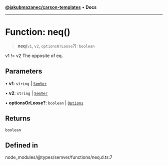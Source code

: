 [**@jakubmazanec/carson-templates**](../../../README.md) • **Docs**

---

# Function: neq()

> **neq**(`v1`, `v2`, `optionsOrLoose`?): `boolean`

v1 != v2 The opposite of eq.

## Parameters

• **v1**: `string` \| [`SemVer`](../classes/SemVer.md)

• **v2**: `string` \| [`SemVer`](../classes/SemVer.md)

• **optionsOrLoose?**: `boolean` \| [`Options`](../interfaces/Options.md)

## Returns

`boolean`

## Defined in

node_modules/@types/semver/functions/neq.d.ts:7
